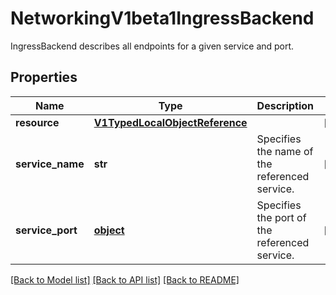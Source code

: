 # NetworkingV1beta1IngressBackend

IngressBackend describes all endpoints for a given service and port.
## Properties
Name | Type | Description | Notes
------------ | ------------- | ------------- | -------------
**resource** | [**V1TypedLocalObjectReference**](V1TypedLocalObjectReference.md) |  | [optional] 
**service_name** | **str** | Specifies the name of the referenced service. | [optional] 
**service_port** | [**object**](.md) | Specifies the port of the referenced service. | [optional] 

[[Back to Model list]](../README.md#documentation-for-models) [[Back to API list]](../README.md#documentation-for-api-endpoints) [[Back to README]](../README.md)


